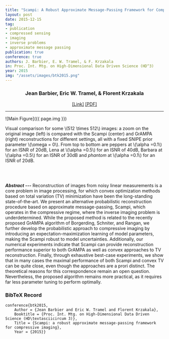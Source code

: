 ```yaml
---
title: "Scampi: A Robust Approximate Message-Passing Framework for Compressive Imaging"
layout: post
date: 2015-12-15
tag: 
- publication
- compressed sensing
- imaging
- inverse problems
- approximate message passing
publication: true
conference: true
authors: J. Barbier, E. W. Tramel, & F. Krzakala
in: Proc. Int. Mtg. on High-Dimensional Data Driven Science (HD^3)
year: 2015
img: "/assets/images/btk2015.png"
---
```


<div align="center">
<h3>Jean Barbier, Eric W. Tramel, & Florent Krzakala</h3>
<a href="http://iopscience.iop.org/article/10.1088/1742-6596/699/1/012013">[Link]</a>
<a href="http://iopscience.iop.org/article/10.1088/1742-6596/699/1/012013/pdf">[PDF]</a>
</div>

- - -

![Main Figure]({{ page.img }})
<figcaption class="caption">Visual comparison for some \(512 \times 512\) images: a zoom on the original image (left) is compared with the Scampi (center) and GrAMPA (right) reconstructions for different settings, all with a fixed SNIPE prior parameter \(\omega = 0\). From top to bottom are peppers at \(\alpha =0.1\) for an ISNR of 20dB, Lena at \(\alpha =0.5\) for an ISNR of 40dB, Barbara at \(\alpha =0.5\) for an ISNR of 30dB and <i>phantom</i> at \(\alpha =0.1\) for an ISNR of 20dB.
</figcaption>

<br><br>

***Abstract ---*** Reconstruction of images from noisy linear measurements is a core problem in image processing, for which convex optimization methods based on total variation (TV) minimization have been the long-standing state-of-the-art. We present an alternative probabilistic reconstruction procedure based on approximate message-passing, Scampi, which operates in the compressive regime, where the inverse imaging problem is underdetermined. While the proposed method is related to the recently proposed GrAMPA algorithm of Borgerding, Schniter, and Rangan, we further develop the probabilistic approach to compressive imaging by introducing an expectation-maximization learning of model parameters, making the Scampi robust to model uncertainties. Additionally, our numerical experiments indicate that Scampi can provide reconstruction performance superior to both GrAMPA as well as convex approaches to TV reconstruction. Finally, through exhaustive best-case experiments, we show that in many cases the maximal performance of both Scampi and convex TV can be quite close, even though the approaches are a prori distinct. The theoretical reasons for this correspondence remain an open question. Nevertheless, the proposed algorithm remains more practical, as it requires far less parameter tuning to perform optimally.

### BibTeX Record
```
conference{btk2015,
    Author = {Jean Barbier and Eric W. Tramel and Florent Krzakala},
    Booktitle = {Proc. Int. Mtg. on High-Dimensional Data Driven Science (HD\textasciicircum 3)},
    Title = {Scampi: a robust approximate message-passing framework for compressive imaging},
    Year = {2015}}
```